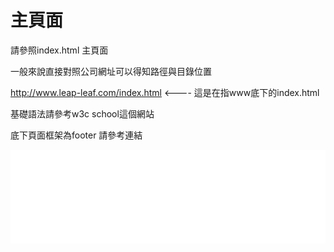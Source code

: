 # 主頁面


請參照index.html 主頁面

一般來說直接對照公司網址可以得知路徑與目錄位置

http://www.leap-leaf.com/index.html <---- 這是在指www底下的index.html

基礎語法請參考w3c school這個網站

底下頁面框架為footer 請參考連結 
<iframe src="./mycard_files/footer.html" width="100%"  marginwidth="0" marginheight="0" scrolling="no" frameborder="0" align="center" >
![](footer1.jpg)


如果要更改字形大小可以從CSS或是pixo去更改，純改字形請改CSS

連結與字形的增加方式可以參考Press.html





